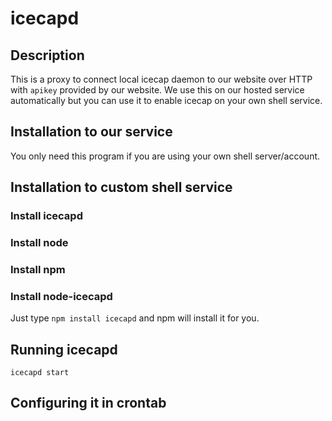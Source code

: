 
icecapd
=======

Description
-----------

This is a proxy to connect local icecap daemon to our website over HTTP with 
`apikey` provided by our website. We use this on our hosted service 
automatically but you can use it to enable icecap on your own shell service.

Installation to our service
---------------------------

You only need this program if you are using your own shell server/account.

Installation to custom shell service
------------------------------------

### Install icecapd

### Install node

### Install npm

### Install node-icecapd

Just type `npm install icecapd` and npm will install it for you.

Running icecapd
---------------

	icecapd start

Configuring it in crontab
-------------------------


